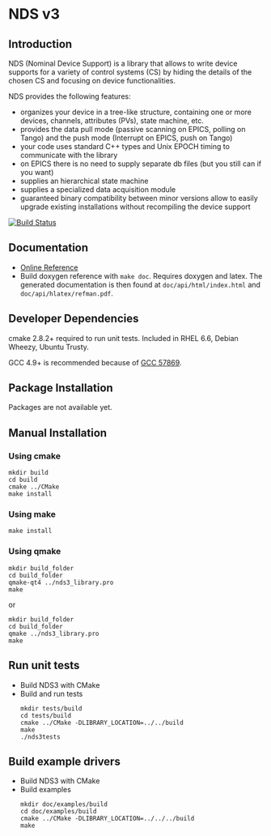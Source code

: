 # NDS v3

## Introduction

NDS (Nominal Device Support) is a library that allows to write device supports
for a variety of control systems (CS) by hiding the details of the chosen CS
and focusing on device functionalities.

NDS provides the following features:

- organizes your device in a tree-like structure, containing one or more
  devices, channels, attributes (PVs), state machine, etc.
- provides the data pull mode (passive scanning on EPICS, polling on Tango) and
  the push mode (Interrupt on EPICS, push on Tango)
- your code uses standard C++ types and Unix EPOCH timing to communicate with
  the library
- on EPICS there is no need to supply separate db files (but you still can if
  you want)
- supplies an hierarchical state machine
- supplies a specialized data acquisition module
- guaranteed binary compatibility between minor versions allow to easily
  upgrade existing installations without recompiling the device support

[![Build Status](https://travis-ci.org/Cosylab/nds3.svg?branch=master)](https://travis-ci.org/Cosylab/nds3)

## Documentation

- [Online Reference](https://cosylab.github.io/nds3/)
- Build doxygen reference with `make doc`. Requires doxygen and latex. The
  generated documentation is then found at `doc/api/html/index.html` and
  `doc/api/hlatex/refman.pdf`.

## Developer Dependencies

cmake 2.8.2+ required to run unit tests. Included in RHEL 6.6, Debian Wheezy, Ubuntu Trusty.

GCC 4.9+ is recommended because of [GCC 57869](https://gcc.gnu.org/bugzilla/show_bug.cgi?id=57869).

## Package Installation

Packages are not available yet.

## Manual Installation

### Using cmake

```
mkdir build
cd build
cmake ../CMake
make install
```

### Using make

```
make install
```

### Using qmake

```
mkdir build_folder
cd build_folder
qmake-qt4 ../nds3_library.pro
make
```

or

```
mkdir build_folder
cd build_folder
qmake ../nds3_library.pro
make
```

## Run unit tests

- Build NDS3 with CMake
- Build and run tests
    ```
    mkdir tests/build
    cd tests/build
    cmake ../CMake -DLIBRARY_LOCATION=../../build
    make
    ./nds3tests
    ```
## Build example drivers

- Build NDS3 with CMake
- Build examples
    ```
    mkdir doc/examples/build
    cd doc/examples/build
    cmake ../CMake -DLIBRARY_LOCATION=../../../build
    make
    ```
